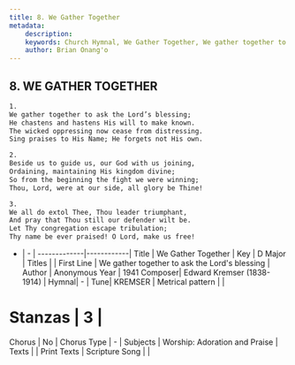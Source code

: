 ```yaml
---
title: 8. We Gather Together
metadata:
    description: 
    keywords: Church Hymnal, We Gather Together, We gather together to ask the Lord&#039;s blessing, 
    author: Brian Onang'o
---
```



## 8. WE GATHER TOGETHER

```txt
1.
We gather together to ask the Lord’s blessing;
He chastens and hastens His will to make known.
The wicked oppressing now cease from distressing.
Sing praises to His Name; He forgets not His own.

2.
Beside us to guide us, our God with us joining,
Ordaining, maintaining His kingdom divine;
So from the beginning the fight we were winning;
Thou, Lord, were at our side, all glory be Thine!

3.
We all do extol Thee, Thou leader triumphant,
And pray that Thou still our defender wilt be.
Let Thy congregation escape tribulation;
Thy name be ever praised! O Lord, make us free!
```

- |   -  |
-------------|------------|
Title | We Gather Together |
Key | D Major |
Titles |  |
First Line | We gather together to ask the Lord&#039;s blessing |
Author | Anonymous
Year | 1941
Composer| Edward Kremser (1838-1914) |
Hymnal|  - |
Tune| KREMSER |
Metrical pattern | |
# Stanzas | 3 |
Chorus | No |
Chorus Type | - |
Subjects | Worship: Adoration and Praise |
Texts |  |
Print Texts | 
Scripture Song |  |
  
